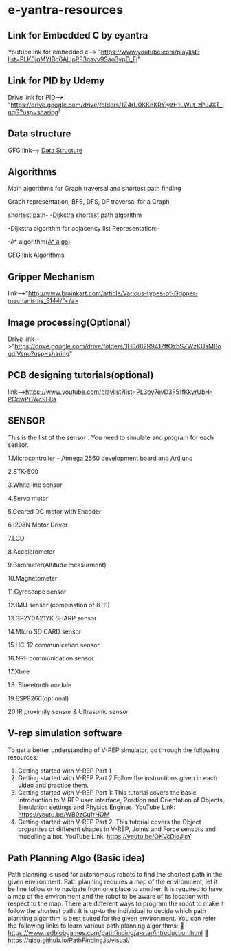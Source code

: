# e-yantra-resources
## Link for Embedded C by eyantra

Youtube lnk for embedded c--> "https://www.youtube.com/playlist?list=PLK0jpMYIBd6ALIpRF3navv9Sao3vpD_Fj" </a>

## Link for PID by Udemy

Drive link for PID--> "https://drive.google.com/drive/folders/1Z4rU0KKnKRYiyzH1LWut_zPuJXT_inqG?usp=sharing" </a>

## Data structure

GFG link--> <a href="https://www.geeksforgeeks.org/data-structures/">Data Structure</a>

## Algorithms
Main algorithms for Graph traversal and shortest path finding</a>

Graph representation,
BFS,
DFS</a>,
DF traversal for a Graph,

shortest path-
-Dijkstra shortest path algorithm
             
 -Dijkstra algorithm for adjacency list Representation:-
             
-A* algorithm(<a href="https://www.geeksforgeeks.org/a-search-algorithm/">A* algo</a>)

GFG link <a href="https://www.geeksforgeeks.org/fundamentals-of-algorithms/" >Algorithms</a>

## Gripper Mechanism

link-->"http://www.brainkart.com/article/Various-types-of-Gripper-mechanisms_5144/"</a>

## Image processing(Optional)

Drive link-->"https://drive.google.com/drive/folders/1H0d82R9417ftOzbSZWzKUsM8oqqjVsnu?usp=sharing"

## PCB designing tutorials(optional)

link-->https://www.youtube.com/playlist?list=PL3by7evD3F51fKkyrUbH-PCdwPCWc9F8a

## SENSOR

This is the list of the sensor . You need to simulate and program for each sensor.

1.Microcontroller - Atmega 2560 development board and Ardiuno

2.STK-500

3.White line sensor

4.Servo motor

5.Geared DC motor with Encoder

6.l298N Motor Driver

7.LCD

8.Accelerometer

9.Barometer(Altitude measurment)

10.Magnetometer

11.Gyroscope sensor

12.IMU sensor (combination of 8-11)

13.GP2Y0A21YK SHARP sensor

14.MIcro SD CARD sensor

15.HC-12 communication sensor

16.NRF communication sensor

17.Xbee

18. Blueetooth module

19.ESP8266(optional)

20.IR proximity sensor & Ultrasonic sensor

## V-rep simulation software

To get a better understanding of V-REP simulator, go through the following resources:
1. Getting started with V-REP Part 1
2. Getting started with V-REP Part 2
Follow the instructions given in each video and practice them.
1. Getting started with V-REP Part 1:
This tutorial covers the basic introduction to V-REP user interface, Position and Orientation of
Objects, Simulation settings and Physics Engines. YouTube Link: https://youtu.be/WB0zCufrHOM
2. Getting started with V-REP Part 2:
This tutorial covers the Object properties of different shapes in V-REP, Joints and Force sensors
and modelling a bot. YouTube Link: https://youtu.be/OKVcDioJlcY

## Path Planning Algo (Basic idea)

Path planning is used for autonomous robots to find the shortest path in the given environment. Path planning requires a map of the environment, let it be line follow or to navigate from one
place to another. It is required to have a map of the environment and the robot to be aware of its
location with respect to the map. There are different ways to program the robot to make it follow the shortest path. It is up-to the
individual to decide which path planning algorithm is best suited for the given environment. You can refer the following links to learn various path planning algorithms:
 https://www.redblobgames.com/pathfinding/a-star/introduction.html
 https://qiao.github.io/PathFinding.js/visual/

